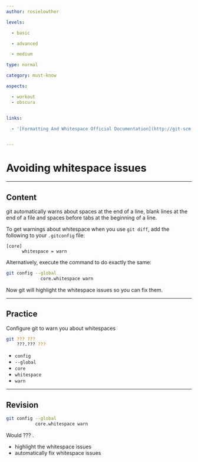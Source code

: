 ```yaml
---
author: rosielowther

levels:

  - basic

  - advanced

  - medium

type: normal

category: must-know

aspects:

  - workout
  - obscura


links:

  - '[Formatting And Whitespace Official Documentation](http://git-scm.com/book/en/v2/Customizing-Git-Git-Configuration#_formatting_and_whitespace){website}'


---
```


# Avoiding whitespace issues

---
## Content

git automatically warns about spaces at the end of a line, blank lines at the end of a file and spaces before tabs at the beginning of a line. 

To get warnings about whitespace when you use `git diff`, add the following to your `.gitconfig` file:
```
[core]
      whitespace = warn
```
Alternatively, execute the command to do exactly the same:
```bash
git config --global 
             core.whitespace warn
```
Now git will highlight the whitespace issues so you can fix them.

---
## Practice

Configure git to warn you about whitespaces
```bash
git ??? ??? 
    ???.??? ???
```

* `config`
* `--global`
* `core`
* `whitespace`
* `warn`

---
## Revision

```bash
git config --global 
           core.whitespace warn
```
Would ??? .

* highlight the whitespace issues
* automatically fix whitespace issues

 
